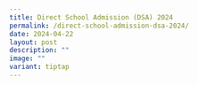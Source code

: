 ```yaml
---
title: Direct School Admission (DSA) 2024
permalink: /direct-school-admission-dsa-2024/
date: 2024-04-22
layout: post
description: ""
image: ""
variant: tiptap
---
```

<p></p>